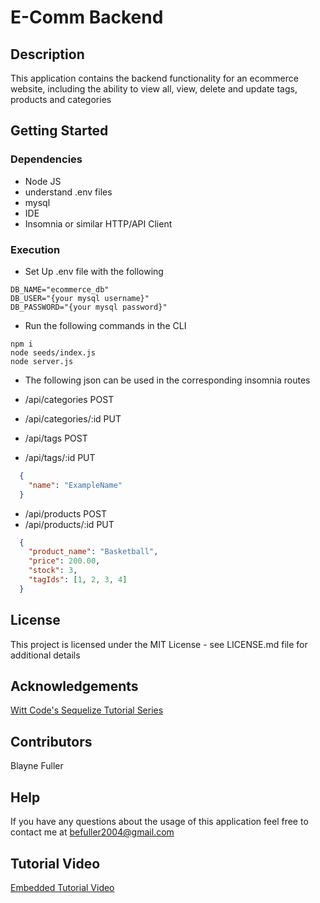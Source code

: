 # E-Comm Backend
## Description
This application contains the backend functionality for an ecommerce website, including the ability to view all, view, delete and update tags, products and categories
## Getting Started
### Dependencies 
* Node JS
* understand .env files
* mysql
* IDE
* Insomnia or similar HTTP/API Client
### Execution
* Set Up .env file with the following
```
DB_NAME="ecommerce_db"
DB_USER="{your mysql username}"
DB_PASSWORD="{your mysql password}"
```
* Run the following commands in the CLI
```
npm i
node seeds/index.js
node server.js
```
* The following json can be used in the corresponding insomnia routes

* /api/categories POST
* /api/categories/:id PUT
* /api/tags POST
* /api/tags/:id PUT
```JSON
  {
    "name": "ExampleName"
  }
```
* /api/products POST
* /api/products/:id PUT
```JSON
  {
    "product_name": "Basketball",
    "price": 200.00,
    "stock": 3,
    "tagIds": [1, 2, 3, 4]
  }
```

## License
This project is licensed under the MIT License - see LICENSE.md file for additional details

## Acknowledgements 
[Witt Code's Sequelize Tutorial Series](https://www.youtube.com/playlist?list=PLkqiWyX-_Lov8qmMOVn4SEQwr9yOjNn3f)

## Contributors
Blayne Fuller

## Help 
If you have any questions about the usage of this application feel free to contact me at befuller2004@gmail.com

## Tutorial Video
[Embedded Tutorial Video]()